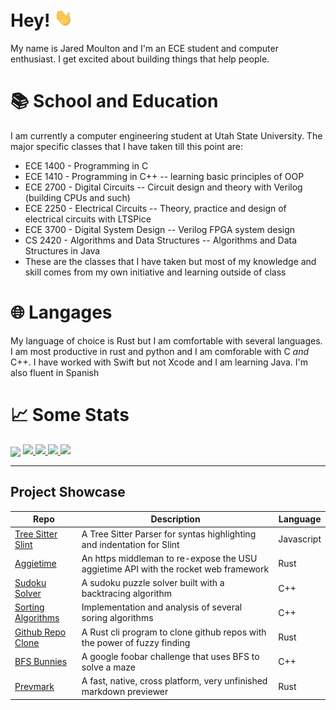 [username]: jrmoulton

# Hey! <img src="https://raw.githubusercontent.com/jrmoulton/jrmoulton/master/images/wave.gif" width="30px">

My name is Jared Moulton and I'm an ECE student and computer enthusiast. I get excited about building things that help people. 

# 📚 School and Education

I am currently a computer engineering student at Utah State University. The major specific classes that I have taken till this point are:
- ECE 1400 - Programming in C
- ECE 1410 - Programming in C++ -- learning basic principles of OOP
- ECE 2700 - Digital Circuits -- Circuit design and theory with Verilog (building CPUs and such)
- ECE 2250 - Electrical Circuits -- Theory, practice and design of electrical circuits with LTSPice
- ECE 3700 - Digital System Design -- Verilog FPGA system design
- CS 2420 - Algorithms and Data Structures -- Algorithms and Data Structures in Java
- These are the classes that I have taken but most of my knowledge and skill comes from my own initiative and learning outside of class

# 🌐 Langages
My language of choice is Rust but I am comfortable with several languages. I am most productive in rust and python and I am comforable with C *and* C++. I have worked with Swift but not Xcode and I am learning Java. I'm also fluent in Spanish

# 📈 Some Stats
<img align="center" src="https://github-readme-stats.vercel.app/api/top-langs/?username=jrmoulton&hide=Jupyter Notebook, Makefile, Vim script, Shell, tcl, html, JavaScrip&exclude_repo=tree-sitter-slintt&title_color=ffffff&text_color=c9cacc&icon_color=2bbc8a&bg_color=1d1f21&count_private=false" />

<!---<img align="center" src="https://github-readme-stats.vercel.app/api?username=jrmoulton&show_icons=true&line_height=27&count_private=true&title_color=ffffff&text_color=c9cacc&icon_color=2bbc8a&bg_color=1d1f21" alt="Martin's GitHub Stats" /> --->

<a href="https://github.com/jrmoulton/Learn-DL/blob/master/dense.py">
  <img src=https://img.shields.io/badge/Code-Python-informational?style=flat&logo=python&logoColor=white&color=2bbc8a />
</a>
<a href="https://github.com/jrmoulton/parallel_mandelbrot">
  <img src=https://img.shields.io/badge/Code-Rust-informational?style=flat&logo=rust&logoColor=white&color=F95 />
</a>
<a href="https://github.com/jrmoulton/Sodoku-Solver">
  <img src=https://img.shields.io/badge/Code-C++-informational?style=flat&logo=C&logoColor=white&color=C00 />
</a>
<a href="https://jrmoulton.com">
  <img src=https://img.shields.io/badge/Cloud-Digital_Ocean-informational?style=flat&logo=digitalocean&logoColor=white&color=22F />
</a>

___  
Project Showcase
----------------

| Repo         | Description     | Language |
|--------------|-----------|------------|
| [Tree Sitter Slint](https://github.com/jrmoulton/tree-sitter-slint) | A Tree Sitter Parser for syntas highlighting and indentation for Slint | Javascript        |
| [Aggietime](https://github.com/jrmoulton/Aggietime) | An https middleman to re-expose the USU aggietime API with the rocket web framework | Rust        |
| [Sudoku Solver](https://github.com/jrmoulton/Sudoku-Solver) | A sudoku puzzle solver built with a backtracing algorithm | C++        |
| [Sorting Algorithms](https://github.com/jrmoulton/Sorting-Algos) | Implementation and analysis of several soring algorithms | C++        |
| [Github Repo Clone](https://github.com/jrmoulton/github-repo-clone) | A Rust cli program to clone github repos with the power of fuzzy finding | Rust        |
| [BFS Bunnies](https://github.com/jrmoulton/BFS-Bunnies) | A google foobar challenge that uses BFS to solve a maze | C++        |
| [Prevmark](https://github.com/jrmoulton/prevmark) | A fast, native, cross platform, very unfinished markdown previewer | Rust        |
